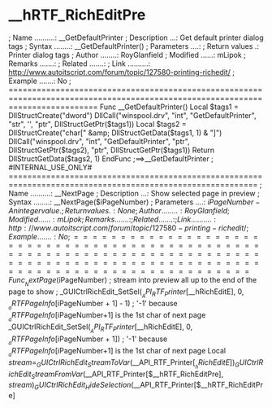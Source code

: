 # __hRTF_RichEditPre
; Name ..........: __GetDefaultPrinter ; Description ...: Get default printer dialog tags ; Syntax ........: __GetDefaultPrinter() ; Parameters ....: ; Return values .: Printer dialog tags ; Author ........: RoyGlanfield ; Modified ......: mLipok ; Remarks .......: ; Related .......: ; Link ..........: http://www.autoitscript.com/forum/topic/127580-printing-richedit/ ; Example .......: No ; =============================================================================================================================== Func __GetDefaultPrinter()     Local $tags1 = DllStructCreate("dword")     DllCall("winspool.drv", "int", "GetDefaultPrinter", "str", '', "ptr", DllStructGetPtr($tags1))     Local $tags2 = DllStructCreate("char[" &amp; DllStructGetData($tags1, 1) &amp; "]")     DllCall("winspool.drv", "int", "GetDefaultPrinter", "ptr", DllStructGetPtr($tags2), "ptr", DllStructGetPtr($tags1))     Return DllStructGetData($tags2, 1) EndFunc   ;==>__GetDefaultPrinter  ; #INTERNAL_USE_ONLY# =========================================================================================================== ; Name ..........: __NextPage ; Description ...: Show selected page in preview ; Syntax ........: __NextPage($iPageNumber) ; Parameters ....: $iPageNumber         - An integer value. ; Return values .: None ; Author ........: RoyGlanfield ; Modified ......: mLipok ; Remarks .......: ; Related .......: ; Link ..........: http://www.autoitscript.com/forum/topic/127580-printing-richedit/ ; Example .......: No ; =============================================================================================================================== Func __NextPage($iPageNumber)      ; stream into preview all up to the end of the page to show     ; _GUICtrlRichEdit_SetSel($__API_RTF_Printer[$__hRichEditE], 0, $__aRTFPageInfo[$iPageNumber + 1] - 1) ; '-1' because $__aRTFPageInfo[$iPageNumber+1] is the 1st char of next page     _GUICtrlRichEdit_SetSel($__API_RTF_Printer[$__hRichEditE], 0, $__aRTFPageInfo[$iPageNumber + 1]) ; '-1' because $__aRTFPageInfo[$iPageNumber+1] is the 1st char of next page     Local $stream = _GUICtrlRichEdit_StreamToVar($__API_RTF_Printer[$__hRichEditE])     _GUICtrlRichEdit_StreamFromVar($__API_RTF_Printer[$__hRTF_RichEditPre], $stream)     _GUICtrlRichEdit_HideSelection($__API_RTF_Printer[$__hRTF_RichEditPre]
